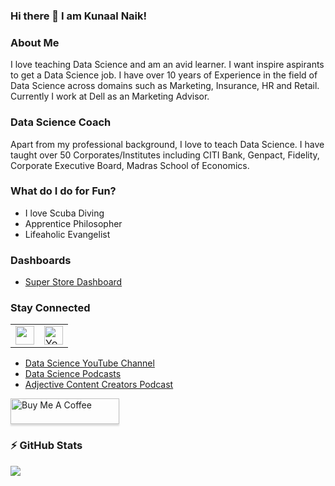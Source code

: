 ### Hi there 👋 I am Kunaal Naik!

<!--
**KunaalNaik/KunaalNaik** is a ✨ _special_ ✨ repository because its `README.md` (this file) appears on your GitHub profile.

Here are some ideas to get you started:

- 🔭 I’m currently working on ...
- 🌱 I’m currently learning ...
- 👯 I’m looking to collaborate on ...
- 🤔 I’m looking for help with ...
- 💬 Ask me about ...
- 📫 How to reach me: ...
- 😄 Pronouns: ...
- ⚡ Fun fact: ...
-->

### About Me
I love teaching Data Science and am an avid learner. I want inspire aspirants to get a Data Science job. I have over 10 years of Experience in the field of Data Science across domains such as Marketing, Insurance, HR and Retail. Currently I work at Dell as an Marketing Advisor.

### Data Science Coach
Apart from my professional background, I love to teach Data Science. I have taught over 50 Corporates/Institutes including CITI Bank, Genpact, Fidelity, Corporate Executive Board, Madras School of Economics. 

### What do I do for Fun?
- I love Scuba Diving
- Apprentice Philosopher 
- Lifeaholic Evangelist

### Dashboards
- [Super Store Dashboard](https://public.tableau.com/app/profile/kunaal.naik/viz/SuperStore_Aug2021/Dashboard1?publish=yes)

### Stay Connected

<table font-size:30px;>
   <tr>
      <td><a href="https://www.youtube.com/KunaalNaik?sub_confirmation=1" target="_blank"><img height="30" src = "https://img.shields.io/youtube/channel/subscribers/UCZN-xTV6lFwfJHl6ZId_dOg?style=social&logo=Youtube&label=Subscribe%20to%20my%20Data%20Science%20Channel"></a></td>
      <td><a href="https://www.youtube.com/KunaalNaik?sub_confirmation=1" target="_blank"><img height="30" alt="YouTube Channel Views" src="https://img.shields.io/youtube/channel/views/UCZN-xTV6lFwfJHl6ZId_dOg?color=blue&label=Views&logo=YouTube&style=flat-square"></a></td>
   </tr>
</table>

- [Data Science YouTube Channel](https://swiy.io/DS_KN_Sub)
- [Data Science Podcasts](https://swiy.io/POD_Data_Masterminds)
- [Adjective Content Creators Podcast](https://hi.switchy.io/ADJCC_POD)

<a href="https://www.buymeacoffee.com/KunaalNaik" target="_blank"><img src="https://www.buymeacoffee.com/assets/img/custom_images/orange_img.png" alt="Buy Me A Coffee" style="height: 41px !important;width: 174px !important;box-shadow: 0px 3px 2px 0px rgba(190, 190, 190, 0.5) !important;-webkit-box-shadow: 0px 3px 2px 0px rgba(190, 190, 190, 0.5) !important;" ></a>

### :zap: GitHub Stats

![](https://visitor-badge.glitch.me/badge?page_id=KunaalNaik.KunaalNaik)

<!--
Profile Visits : [![HitCount](http://hits.dwyl.com/bhattbhavesh91/bhattbhavesh91.svg)](http://hits.dwyl.com/bhattbhavesh91/bhattbhavesh91)
-->


